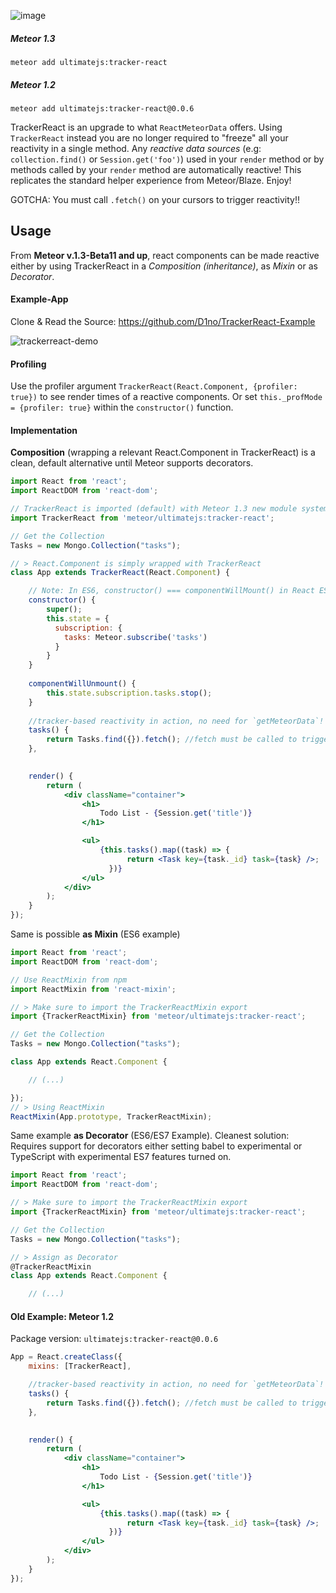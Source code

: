 ![image](https://cloud.githubusercontent.com/assets/2397125/13386784/90369cda-deb0-11e5-8900-f13660467cd1.png)
##### Meteor 1.3
```
meteor add ultimatejs:tracker-react
```
##### Meteor 1.2

```
meteor add ultimatejs:tracker-react@0.0.6
```
TrackerReact is an upgrade to what `ReactMeteorData` offers. Using `TrackerReact` instead you are no longer required to "freeze" all your reactivity in a single method. Any *reactive data sources* (e.g: `collection.find()` or `Session.get('foo')`) used in your `render` method or by methods called by your `render` method are automatically reactive! This replicates the standard helper experience from Meteor/Blaze. Enjoy!

GOTCHA: You must call `.fetch()` on your cursors to trigger reactivity!!

## Usage
From **Meteor v.1.3-Beta11 and up**, react components can be made reactive either by using TrackerReact in a *Composition (inheritance)*, as *Mixin* or as *Decorator*.

#### Example-App
Clone & Read the Source: https://github.com/D1no/TrackerReact-Example

![trackerreact-demo](https://cloud.githubusercontent.com/assets/2397125/13449628/b715eee0-e02d-11e5-9e62-2397397836d5.gif)
#### Profiling
Use the profiler argument `TrackerReact(React.Component, {profiler: true})` to see render times of a reactive components. Or set `this._profMode = {profiler: true}` within the `constructor()` function.

#### Implementation
**Composition** (wrapping a relevant React.Component in TrackerReact) is a clean, default alternative until Meteor supports decorators.

```jsx
import React from 'react';
import ReactDOM from 'react-dom';

// TrackerReact is imported (default) with Meteor 1.3 new module system
import TrackerReact from 'meteor/ultimatejs:tracker-react';

// Get the Collection
Tasks = new Mongo.Collection("tasks");

// > React.Component is simply wrapped with TrackerReact
class App extends TrackerReact(React.Component) {

	// Note: In ES6, constructor() === componentWillMount() in React ES5
	constructor() {
		super();
		this.state = {
          subscription: {
            tasks: Meteor.subscribe('tasks')
          }
        }
	}
	
	componentWillUnmount() {
		this.state.subscription.tasks.stop();
	}
	
	//tracker-based reactivity in action, no need for `getMeteorData`!
	tasks() {
	    return Tasks.find({}).fetch(); //fetch must be called to trigger reactivity
	},
	

	render() {
		return (
			<div className="container">
				<h1>
					Todo List - {Session.get('title')}
				</h1>

				<ul>
				  	{this.tasks().map((task) => {
						  return <Task key={task._id} task={task} />;
					  })}
				</ul>
			</div>
		);
	}
});
```

Same is possible **as Mixin** (ES6 example)

```jsx
import React from 'react';
import ReactDOM from 'react-dom';

// Use ReactMixin from npm
import ReactMixin from 'react-mixin';

// > Make sure to import the TrackerReactMixin export
import {TrackerReactMixin} from 'meteor/ultimatejs:tracker-react';

// Get the Collection
Tasks = new Mongo.Collection("tasks");

class App extends React.Component {

	// (...)

});
// > Using ReactMixin 
ReactMixin(App.prototype, TrackerReactMixin);
```

Same example **as Decorator** (ES6/ES7 Example).
Cleanest solution: Requires support for decorators either setting babel to experimental or TypeScript with experimental ES7 features turned on.

```jsx
import React from 'react';
import ReactDOM from 'react-dom';

// > Make sure to import the TrackerReactMixin export
import {TrackerReactMixin} from 'meteor/ultimatejs:tracker-react';

// Get the Collection
Tasks = new Mongo.Collection("tasks");

// > Assign as Decorator
@TrackerReactMixin
class App extends React.Component {

	// (...)
```

#### Old Example: Meteor 1.2
Package version: `ultimatejs:tracker-react@0.0.6`
```jsx
App = React.createClass({
	mixins: [TrackerReact],

	//tracker-based reactivity in action, no need for `getMeteorData`!
	tasks() {
	    return Tasks.find({}).fetch(); //fetch must be called to trigger reactivity
	},
	

	render() {
		return (
			<div className="container">
				<h1>
					Todo List - {Session.get('title')}
				</h1>

				<ul>
				  	{this.tasks().map((task) => {
						  return <Task key={task._id} task={task} />;
					  })}
				</ul>
			</div>
		);
	}
});
```
